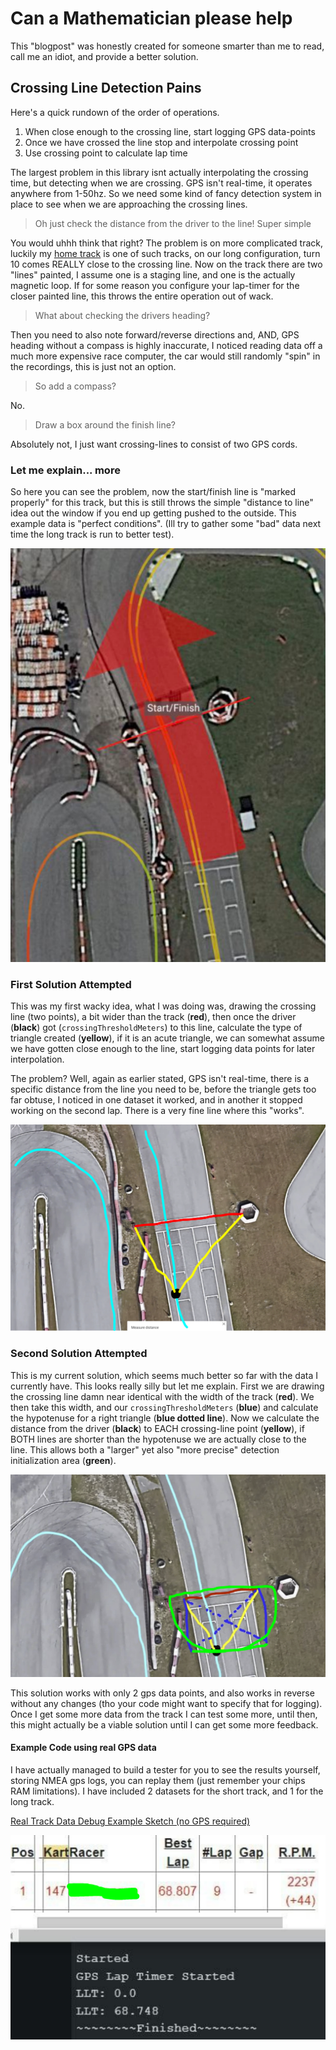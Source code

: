 

# Can a Mathematician please help
This "blogpost" was honestly created for someone smarter than me to read, call me an idiot, and provide a better solution.

## Crossing Line Detection Pains
Here's a quick rundown of the order of operations.
 1. When close enough to the crossing line, start logging GPS data-points
 2. Once we have crossed the line stop and interpolate crossing point
 3. Use crossing point to calculate lap time
 
The largest problem in this library isnt actually interpolating the crossing time, but detecting when we are crossing.
GPS isn't real-time, it operates anywhere from 1-50hz. So we need some kind of fancy detection system in place to see when we are approaching the crossing lines. 

>Oh just check the distance from the driver to the line! Super simple

You would uhhh think that right? The problem is on more complicated track, luckily my [home track](https://www.google.com/maps/place/Orlando+Kart+Center/@28.4121941,-81.3796807,296m/data=!3m1!1e3!4m6!3m5!1s0x88e77d79e9a81b4b:0xb59d5eaa160f49b5!8m2!3d28.4109439!4d-81.3789443!16s%2Fg%2F1tgdjtv9) is one of such tracks, on our long configuration, turn 10 comes REALLY close to the crossing line. Now on the track there are two "lines" painted, I assume one is a staging line, and one is the actually magnetic loop. If for some reason you configure your lap-timer for the closer painted line, this throws the entire operation out of wack.

>What about checking the drivers heading?

Then you need to also note forward/reverse directions and, AND, GPS heading without a compass is highly inaccurate, I noticed reading data off a much more expensive race computer, the car would still randomly "spin" in the recordings, this is just not an option.

> So add a compass?

No.

> Draw a box around the finish line?

Absolutely not, I just want crossing-lines to consist of two GPS cords.

### Let me explain... more
So here you can see the problem, now the start/finish line is "marked properly" for this track, but this is still throws the simple "distance to line" idea out the window if you end up getting pushed to the outside. This example data is "perfect conditions". (Ill try to gather some "bad" data next time the long track is run to better test).

![Problem Explained](detection-problem-explained-01.png)

### First Solution Attempted
This was my first wacky idea, what I was doing was, drawing the crossing line (two points), a bit wider than the track (**red**), then once the driver (**black**) got (`crossingThresholdMeters`) to this line, calculate the type of triangle created (**yellow**), if it is an acute triangle, we can somewhat assume we have gotten close enough to the line, start logging data points for later interpolation.

The problem? Well, again as earlier stated, GPS isn't real-time, there is a specific distance from the line you need to be, before the triangle gets too far obtuse, I noticed in one dataset it worked, and in another it stopped working on the second lap. There is a very fine line where this "works".

![Old Detection System](detection-problem-solution-01.png)

### Second Solution Attempted
This is my current solution, which seems much better so far with the data I currently have. This looks really silly but let me explain. First we are drawing the crossing line damn near identical with the width of the track (**red**). We then take this width, and our `crossingThresholdMeters` (**blue**) and calculate the hypotenuse for a right triangle (**blue dotted line**). Now we calculate the distance from the driver (**black**) to EACH crossing-line point (**yellow**), if BOTH lines are shorter than the hypotenuse we are actually close to the line. This allows both a "larger" yet also "more precise" detection initialization area (**green**).

![New Detection System](detection-problem-solution-02.png)

This solution works with only 2 gps data points, and also works in reverse without any changes (tho your code might want to specify that for logging).
Once I get some more data from the track I can test some more, until then, this might actually be a viable solution until I can get some more feedback.

#### Example Code using real GPS data
I have actually managed to build a tester for you to see the results yourself, storing NMEA gps logs, you can replay them (just remember your chips RAM limitations). I have included 2 datasets for the short track, and 1 for the long track.

[Real Track Data Debug Example Sketch (no GPS required)](examples/real_track_data_debug/real_track_data_debug.ino)

![MyLaps vs DovesLapTimer](magnetic-doveslaptimer-01.png)